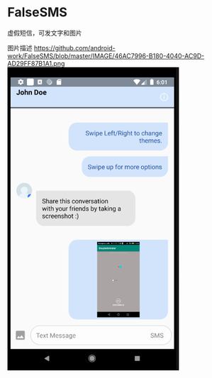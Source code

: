 # FalseSMS
虚假短信，可发文字和图片

 图片描述 https://github.com/android-work/FalseSMS/blob/master/IMAGE/46AC7996-B180-4040-AC9D-AD29FF87B1A1.png
![图片描述](https://github.com/android-work/FalseSMS/blob/master/IMAGE/46AC7996-B180-4040-AC9D-AD29FF87B1A1.png)
